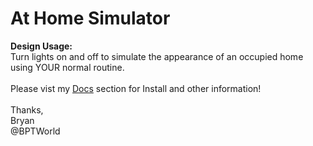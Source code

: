 # At Home Simulator
<b>Design Usage:</b><br>
Turn lights on and off to simulate the appearance of an occupied home using YOUR normal routine.<br><br>
Please vist my <a href='https://github.com/bptworld/Hubitat/tree/master/Docs' target='_blank'>Docs</a> section for Install and other information!
<br><br>
Thanks,<br>
Bryan<br>
@BPTWorld
